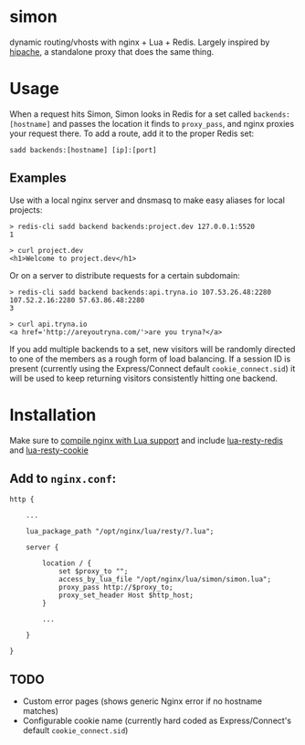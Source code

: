 # simon
dynamic routing/vhosts with nginx + Lua + Redis. Largely inspired by [hipache](https://github.com/hipache/hipache), a standalone proxy that does the same thing.

# Usage

When a request hits Simon, Simon looks in Redis for a set called `backends:[hostname]` and passes the location it finds to `proxy_pass`, and nginx proxies your request there. To add a route, add it to the proper Redis set:

```
sadd backends:[hostname] [ip]:[port]
```

## Examples

Use with a local nginx server and dnsmasq to make easy aliases for local projects:

```
> redis-cli sadd backend backends:project.dev 127.0.0.1:5520
1

> curl project.dev
<h1>Welcome to project.dev</h1>
```

Or on a server to distribute requests for a certain subdomain:

```
> redis-cli sadd backend backends:api.tryna.io 107.53.26.48:2280 107.52.2.16:2280 57.63.86.48:2280
3

> curl api.tryna.io
<a href='http://areyoutryna.com/'>are you tryna?</a>
```

If you add multiple backends to a set, new visitors will be randomly directed to one of the members as a rough form of load balancing. If a session ID is present (currently using the Express/Connect default `cookie_connect.sid`) it will be used to keep returning visitors consistently hitting one backend.

# Installation

Make sure to [compile nginx with Lua support](https://github.com/openresty/lua-nginx-module#installation) and include [lua-resty-redis](https://github.com/openresty/lua-resty-redis) and [lua-resty-cookie](https://github.com/cloudflare/lua-resty-cookie)

## Add to `nginx.conf`:

```
http {

    ...
    
    lua_package_path "/opt/nginx/lua/resty/?.lua";

    server {
    
        location / {
            set $proxy_to "";
            access_by_lua_file "/opt/nginx/lua/simon/simon.lua";
            proxy_pass http://$proxy_to;
            proxy_set_header Host $http_host;
        }
        
        ...
        
    }
    
}
```

## TODO

* Custom error pages (shows generic Nginx error if no hostname matches)
* Configurable cookie name (currently hard coded as Express/Connect's default `cookie_connect.sid`)
